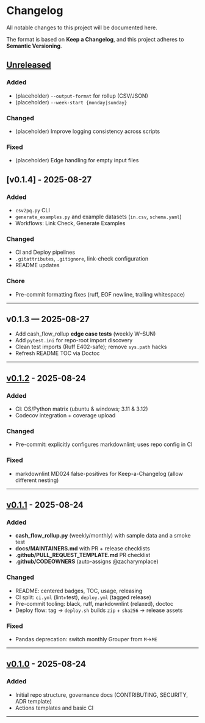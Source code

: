 # Changelog
All notable changes to this project will be documented here.

The format is based on **Keep a Changelog**, and this project adheres to **Semantic Versioning**.

## [Unreleased]
### Added
- (placeholder) `--output-format` for rollup (CSV/JSON)
- (placeholder) `--week-start {monday|sunday}`

### Changed
- (placeholder) Improve logging consistency across scripts

### Fixed
- (placeholder) Edge handling for empty input files

## [v0.1.4] - 2025-08-27
### Added
- `csv2pq.py` CLI
- `generate_examples.py` and example datasets (`in.csv`, `schema.yaml`)
- Workflows: Link Check, Generate Examples

### Changed
- CI and Deploy pipelines
- `.gitattributes`, `.gitignore`, link-check configuration
- README updates

### Chore
- Pre-commit formatting fixes (ruff, EOF newline, trailing whitespace)

---

## v0.1.3 — 2025-08-27
- Add cash_flow_rollup **edge case tests** (weekly W–SUN)
- Add `pytest.ini` for repo-root import discovery
- Clean test imports (Ruff E402-safe); remove `sys.path` hacks
- Refresh README TOC via Doctoc

---

## [v0.1.2] - 2025-08-24
### Added
- CI: OS/Python matrix (ubuntu & windows; 3.11 & 3.12)
- Codecov integration + coverage upload

### Changed
- Pre-commit: explicitly configures markdownlint; uses repo config in CI

### Fixed
- markdownlint MD024 false-positives for Keep-a-Changelog (allow different nesting)

---

## [v0.1.1] - 2025-08-24
### Added
- **cash_flow_rollup.py** (weekly/monthly) with sample data and a smoke test
- **docs/MAINTAINERS.md** with PR + release checklists
- **.github/PULL_REQUEST_TEMPLATE.md** PR checklist
- **.github/CODEOWNERS** (auto-assigns @zacharymplace)

### Changed
- README: centered badges, TOC, usage, releasing
- CI split: `ci.yml` (lint+test), `deploy.yml` (tagged release)
- Pre-commit tooling: black, ruff, markdownlint (relaxed), doctoc
- Deploy flow: tag → `deploy.sh` builds `zip` + `sha256` → release assets

### Fixed
- Pandas deprecation: switch monthly Grouper from `M`→`ME`

---

## [v0.1.0] - 2025-08-24
### Added
- Initial repo structure, governance docs (CONTRIBUTING, SECURITY, ADR template)
- Actions templates and basic CI

---

<!-- Links -->
[Unreleased]: https://github.com/zacharymplace/life-ops-scripts/compare/v0.1.3...HEAD
[v0.1.3]: https://github.com/zacharymplace/life-ops-scripts/compare/v0.1.2...v0.1.3
[v0.1.2]: https://github.com/zacharymplace/life-ops-scripts/compare/v0.1.1...v0.1.2
[v0.1.1]: https://github.com/zacharymplace/life-ops-scripts/compare/v0.1.0...v0.1.1
[v0.1.0]: https://github.com/zacharymplace/life-ops-scripts/releases/tag/v0.1.0
